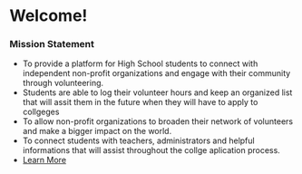 <!-- The boring stuff -->
<!DOCTYPE html>
<html>
	<head>
	<meta charset="UTF-8">
	<meta name="description" content="DESCRIBE YOUR WEBSITE">
	<meta name="keywords" content="KEY, WORDS, HERE">
	</head>
	<body>
		<h1> Welcome!</h1>
      <h3>Mission Statement</h3>
			<ul class="menu">
			<li><a <body>To provide a platform for High School students to connect with independent non-profit organizations and engage with their community through volunteering.</a></li>	
				<li><a <body> Students are able to log their volunteer hours and keep an organized list that will assit them in the future when they will have to apply to collgeges
 			<li><a <body>To allow non-profit organizations to broaden their network of volunteers and make a bigger impact on the world.</a></li>
 			<li><a <body>To connect students with teachers, administrators and helpful informations that will assist throughout the collge aplication process.</a></li>
			<li><a href=".learn_more">Learn More</a></li>
			</ul>

			
  	
</html>
